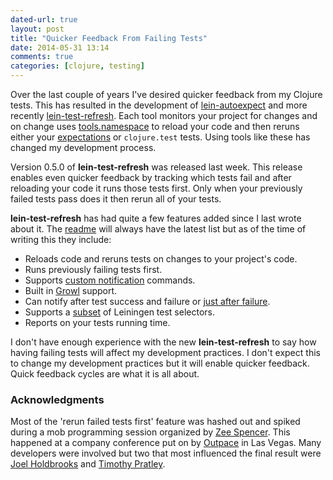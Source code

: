 ```yaml
---
dated-url: true
layout: post
title: "Quicker Feedback From Failing Tests"
date: 2014-05-31 13:14
comments: true
categories: [clojure, testing]
---
```


Over the last couple of years I've desired quicker feedback from my
Clojure tests. This has resulted in the development of
[lein-autoexpect](https://github.com/jakemcc/lein-autoexpect) and more
recently
[lein-test-refresh](https://github.com/jakemcc/lein-test-refresh).
Each tool monitors your project for changes and on change uses
[tools.namespace](https://github.com/clojure/tools.namespace) to
reload your code and then reruns either your
[expectations](http://jayfields.com/expectations/) or `clojure.test`
tests. Using tools like these has changed my development process.

Version 0.5.0 of **lein-test-refresh** was released last week. This
release enables even quicker feedback by tracking which tests fail and
after reloading your code it runs those tests first. Only when your
previously failed tests pass does it then rerun all of your tests.

**lein-test-refresh** has had quite a few features added since I last
wrote about it. The
[readme](https://github.com/jakemcc/lein-test-refresh/blob/master/README.md#features)
will always have the latest list but as of the time of writing this
they include:

* Reloads code and reruns tests on changes to your project's code.
* Runs previously failing tests first.
* Supports
  [custom notification](https://github.com/jakemcc/lein-test-refresh/blob/d6b2f2710ae94ae3270d92b0efd85d481717477b/sample.project.clj#L6-L9)
  commands.
* Built in [Growl](http://growl.info/) support.
* Can notify after test success and failure or [just after failure](https://github.com/jakemcc/lein-test-refresh/blob/d6b2f2710ae94ae3270d92b0efd85d481717477b/sample.project.clj#L12).
* Supports a
  [subset](https://github.com/jakemcc/lein-test-refresh/blob/master/CHANGES.md#040)
  of Leiningen test selectors.
* Reports on your tests running time.

I don't have enough experience with the new **lein-test-refresh** to
say how having failing tests will affect my development practices. I
don't expect this to change my development practices but it will
enable quicker feedback. Quick feedback cycles are what it is all
about.

### Acknowledgments ###

Most of the 'rerun failed tests first' feature was hashed out and spiked
during a mob programming session organized by
[Zee Spencer](http://www.zeespencer.com/). This happened at a company
conference put on by [Outpace](http://www.outpace.com/) in Las Vegas.
Many developers were involved but two that most influenced the final
result were [Joel Holdbrooks](https://github.com/noprompt) and
[Timothy Pratley](https://github.com/timothypratley).